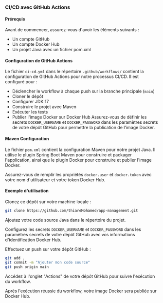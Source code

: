 ### CI/CD avec GitHub Actions

#### Prérequis
Avant de commencer, assurez-vous d'avoir les éléments suivants :

- Un compte GitHub
- Un compte Docker Hub
- Un projet Java avec un fichier pom.xml

#### Configuration de GitHub Actions
Le fichier `ci-cd.yml` dans le répertoire `.github/workflows/` contient la configuration de GitHub Actions pour notre processus CI/CD. Il est configuré pour :

- Déclencher le workflow à chaque push sur la branche principale (`main`)
- Cloner le dépôt
- Configurer JDK 17
- Construire le projet avec Maven
- Exécuter les tests
- Publier l'image Docker sur Docker Hub
  Assurez-vous de définir les secrets `DOCKER_USERNAME` et `DOCKER_PASSWORD` dans les paramètres secrets de votre dépôt GitHub pour permettre la publication de l'image Docker.

#### Maven Configuration
Le fichier `pom.xml` contient la configuration Maven pour notre projet Java. Il utilise le plugin Spring Boot Maven pour construire et packager l'application, ainsi que le plugin Docker pour construire et publier l'image Docker.

Assurez-vous de remplir les propriétés `docker.user` et `docker.token` avec votre nom d'utilisateur et votre token Docker Hub.

#### Exemple d'utilisation
Clonez ce dépôt sur votre machine locale :
```bash
git clone https://github.com/thiareMohamed/app-management.git
```
Ajoutez votre code source Java dans le répertoire du projet.

Configurez les secrets `DOCKER_USERNAME` et `DOCKER_PASSWORD` dans les paramètres secrets de votre dépôt GitHub avec vos informations d'identification Docker Hub.

Effectuez un push sur votre dépôt GitHub :

```bash
git add .
git commit -m "Ajouter mon code source"
git push origin main
```
Accédez à l'onglet "Actions" de votre dépôt GitHub pour suivre l'exécution du workflow.

Après l'exécution réussie du workflow, votre image Docker sera publiée sur Docker Hub.

